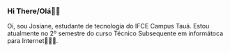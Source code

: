 ### Hi There/Olá👋🏻

Oi, sou Josiane, estudante de tecnologia do IFCE Campus Tauá. Estou atualmente no 2º semestre do curso Técnico Subsequente em informátoca para Internet👩🏼‍💻.

